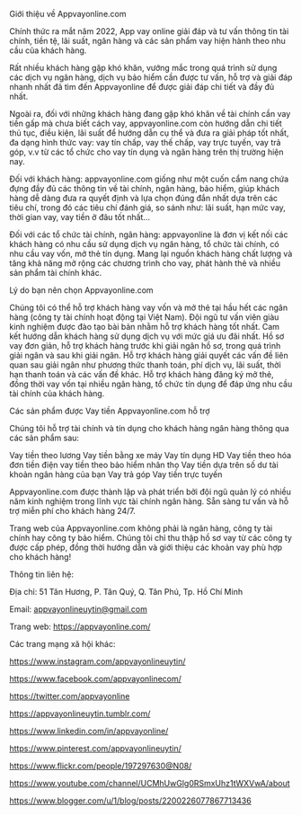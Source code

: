 Giới thiệu về Appvayonline.com

Chính thức ra mắt năm 2022, App vay online giải đáp và tư vấn thông tin tài chính, tiền tệ, lãi suất, ngân hàng và các sản phẩm vay hiện hành theo nhu cầu của khách hàng.

Rất nhiều khách hàng gặp khó khăn, vướng mắc trong quá trình sử dụng các dịch vụ ngân hàng, dịch vụ bảo hiểm cần được tư vấn, hỗ trợ và giải đáp nhanh nhất đã tìm đến Appvayonline để được giải đáp chi tiết và đầy đủ nhất.

Ngoài ra, đối với những khách hàng đang gặp khó khăn về tài chính cần vay tiền gấp mà chưa biết cách vay, appvayonline.com còn hướng dẫn chi tiết thủ tục, điều kiện, lãi suất để hướng dẫn cụ thể và đưa ra giải pháp tốt nhất, đa dạng hình thức vay: vay tín chấp, vay thế chấp, vay trực tuyến, vay trả góp, v.v từ các tổ chức cho vay tín dụng và ngân hàng trên thị trường hiện nay.

Đối với khách hàng: appvayonline.com giống như một cuốn cẩm nang chứa đựng đầy đủ các thông tin về tài chính, ngân hàng, bảo hiểm, giúp khách hàng dễ dàng đưa ra quyết định và lựa chọn đúng đắn nhất dựa trên các tiêu chí, trong đó các tiêu chí đánh giá, so sánh như: lãi suất, hạn mức vay, thời gian vay, vay tiền ở đâu tốt nhất…

Đối với các tổ chức tài chính, ngân hàng: appvayonline là đơn vị kết nối các khách hàng có nhu cầu sử dụng dịch vụ ngân hàng, tổ chức tài chính, có nhu cầu vay vốn, mở thẻ tín dụng. Mang lại nguồn khách hàng chất lượng và tăng khả năng mở rộng các chương trình cho vay, phát hành thẻ và nhiều sản phẩm tài chính khác. 

Lý do bạn nên chọn Appvayonline.com

Chúng tôi có thể hỗ trợ khách hàng vay vốn và mở thẻ tại hầu hết các ngân hàng (công ty tài chính hoạt động tại Việt Nam).
Đội ngũ tư vấn viên giàu kinh nghiệm được đào tạo bài bản nhằm hỗ trợ khách hàng tốt nhất.
Cam kết hướng dẫn khách hàng sử dụng dịch vụ với mức giá ưu đãi nhất.
Hồ sơ vay đơn giản, hỗ trợ khách hàng trước khi giải ngân hồ sơ, trong quá trình giải ngân và sau khi giải ngân.
Hỗ trợ khách hàng giải quyết các vấn đề liên quan sau giải ngân như phương thức thanh toán, phí dịch vụ, lãi suất, thời hạn thanh toán và các vấn đề khác.
Hỗ trợ khách hàng đăng ký mở thẻ, đồng thời vay vốn tại nhiều ngân hàng, tổ chức tín dụng để đáp ứng nhu cầu tài chính của khách hàng.

Các sản phẩm được Vay tiền Appvayonline.com hỗ trợ

Chúng tôi hỗ trợ tài chính và tín dụng cho khách hàng ngân hàng thông qua các sản phẩm sau:

Vay tiền theo lương
Vay tiền bằng xe máy
Vay tín dụng HD
Vay tiền theo hóa đơn tiền điện
vay tiền theo bảo hiểm nhân thọ
Vay tiền dựa trên số dư tài khoản ngân hàng của bạn
Vay trả góp
Vay tiền trực tuyến

Appvayonline.com được thành lập và phát triển bởi đội ngũ quản lý có nhiều năm kinh nghiệm trong lĩnh vực tài chính ngân hàng. Sẵn sàng tư vấn và hỗ trợ miễn phí cho khách hàng 24/7.

Trang web của Appvayonline.com không phải là ngân hàng, công ty tài chính hay công ty bảo hiểm. Chúng tôi chỉ thu thập hồ sơ vay từ các công ty được cấp phép, đồng thời hướng dẫn và giới thiệu các khoản vay phù hợp cho khách hàng!

Thông tin liên hệ:

Địa chỉ: 51 Tân Hương, P. Tân Quý, Q. Tân Phú, Tp. Hồ Chí Minh

Email: appvayonlineuytin@gmail.com

Trang web: https://appvayonline.com/

Các trang mạng xã hội khác:

https://www.instagram.com/appvayonlineuytin/

https://www.facebook.com/appvayonlinecom/

https://twitter.com/appvayonline

https://appvayonlineuytin.tumblr.com/

https://www.linkedin.com/in/appvayonline/

https://www.pinterest.com/appvayonlineuytin/

https://www.flickr.com/people/197297630@N08/

https://www.youtube.com/channel/UCMhUwGlg0RSmxUhz1tWXVwA/about

https://www.blogger.com/u/1/blog/posts/2200226077867713436


